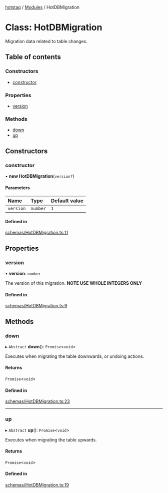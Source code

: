 [hotstaq](../README.md) / [Modules](../modules.md) / HotDBMigration

# Class: HotDBMigration

Migration data related to table changes.

## Table of contents

### Constructors

- [constructor](HotDBMigration.md#constructor)

### Properties

- [version](HotDBMigration.md#version)

### Methods

- [down](HotDBMigration.md#down)
- [up](HotDBMigration.md#up)

## Constructors

### constructor

• **new HotDBMigration**(`version?`)

#### Parameters

| Name | Type | Default value |
| :------ | :------ | :------ |
| `version` | `number` | `1` |

#### Defined in

[schemas/HotDBMigration.ts:11](https://github.com/OurFreeLight/HotStaq/blob/c443819/src/schemas/HotDBMigration.ts#L11)

## Properties

### version

• **version**: `number`

The version of this migration. **NOTE USE WHOLE INTEGERS ONLY**

#### Defined in

[schemas/HotDBMigration.ts:9](https://github.com/OurFreeLight/HotStaq/blob/c443819/src/schemas/HotDBMigration.ts#L9)

## Methods

### down

▸ `Abstract` **down**(): `Promise`<`void`\>

Executes when migrating the table downwards, or undoing actions.

#### Returns

`Promise`<`void`\>

#### Defined in

[schemas/HotDBMigration.ts:23](https://github.com/OurFreeLight/HotStaq/blob/c443819/src/schemas/HotDBMigration.ts#L23)

___

### up

▸ `Abstract` **up**(): `Promise`<`void`\>

Executes when migrating the table upwards.

#### Returns

`Promise`<`void`\>

#### Defined in

[schemas/HotDBMigration.ts:19](https://github.com/OurFreeLight/HotStaq/blob/c443819/src/schemas/HotDBMigration.ts#L19)
